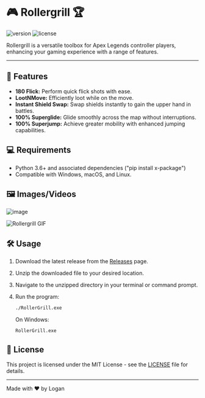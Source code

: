 # 🎮 Rollergrill 🏆

![version](https://img.shields.io/badge/version-1.0-blue.svg)
![license](https://img.shields.io/badge/license-MIT-green.svg)

Rollergrill is a versatile toolbox for Apex Legends controller players, enhancing your gaming experience with a range of features.

---

## 🚀 Features

- **180 Flick:** Perform quick flick shots with ease.
- **LootNMove:** Efficiently loot while on the move.
- **Instant Shield Swap:** Swap shields instantly to gain the upper hand in battles.
- **100% Superglide:** Glide smoothly across the map without interruptions.
- **100% Superjump:** Achieve greater mobility with enhanced jumping capabilities.

## 💻 Requirements

- Python 3.6+ and associated dependencies ("pip install x-package")
- Compatible with Windows, macOS, and Linux.

## 🖼️ Images/Videos

![image](https://github.com/Loganpnorton/RollerGrill/assets/100870414/3be586da-8838-4a1d-9ad8-68676064dfe5)

![Rollergrill GIF](https://media.giphy.com/media/NCGjczWVrnuo6cuccl/giphy.gif)

## 🛠️ Usage

1. Download the latest release from the [Releases](https://github.com/yourusername/rollergrill/releases) page.
   
2. Unzip the downloaded file to your desired location.

3. Navigate to the unzipped directory in your terminal or command prompt.

4. Run the program:

   ```bash
   ./RollerGrill.exe
   ```

   On Windows:
   
   ```cmd
   RollerGrill.exe
   ```

## 📝 License

This project is licensed under the MIT License - see the [LICENSE](LICENSE) file for details.

---

Made with ❤️ by Logan
